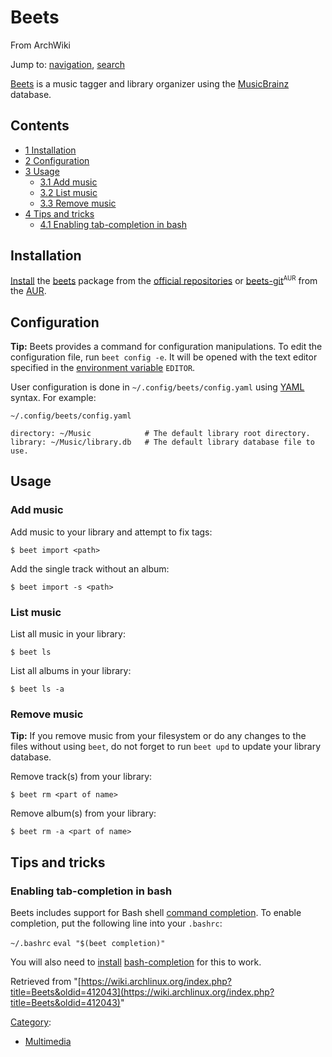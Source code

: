 # Beets

From ArchWiki

Jump to: [navigation](#column-one), [search](#searchInput)

[Beets](http://beets.radbox.org/) is a music tagger and library organizer using the [MusicBrainz](http://musicbrainz.org/) database.

## Contents

*   [1 Installation](#Installation)
*   [2 Configuration](#Configuration)
*   [3 Usage](#Usage)
    *   [3.1 Add music](#Add_music)
    *   [3.2 List music](#List_music)
    *   [3.3 Remove music](#Remove_music)
*   [4 Tips and tricks](#Tips_and_tricks)
    *   [4.1 Enabling tab-completion in bash](#Enabling_tab-completion_in_bash)

## Installation

[Install](/index.php/Install "Install") the [beets](https://www.archlinux.org/packages/?name=beets) package from the [official repositories](/index.php/Official_repositories "Official repositories") or [beets-git](https://aur.archlinux.org/packages/beets-git/)<sup><small>AUR</small></sup> from the [AUR](/index.php/AUR "AUR").

## Configuration

**Tip:** Beets provides a command for configuration manipulations. To edit the configuration file, run `beet config -e`. It will be opened with the text editor specified in the [environment variable](/index.php/Environment_variable "Environment variable") `EDITOR`.

User configuration is done in `~/.config/beets/config.yaml` using [YAML](https://en.wikipedia.org/wiki/YAML "wikipedia:YAML") syntax. For example:

 `~/.config/beets/config.yaml` 

```
directory: ~/Music            # The default library root directory.
library: ~/Music/library.db   # The default library database file to use.

```

## Usage

### Add music

Add music to your library and attempt to fix tags:

```
$ beet import <path>

```

Add the single track without an album:

```
$ beet import -s <path>

```

### List music

List all music in your library:

```
$ beet ls

```

List all albums in your library:

```
$ beet ls -a

```

### Remove music

**Tip:** If you remove music from your filesystem or do any changes to the files without using `beet`, do not forget to run `beet upd` to update your library database.

Remove track(s) from your library:

```
$ beet rm <part of name>

```

Remove album(s) from your library:

```
$ beet rm -a <part of name>

```

## Tips and tricks

### Enabling tab-completion in bash

Beets includes support for Bash shell [command completion](/index.php/Bash#Tab_completion "Bash"). To enable completion, put the following line into your `.bashrc`:

 `~/.bashrc`  `eval "$(beet completion)"` 

You will also need to [install](/index.php/Install "Install") [bash-completion](https://www.archlinux.org/packages/?name=bash-completion) for this to work.

Retrieved from "[https://wiki.archlinux.org/index.php?title=Beets&oldid=412043](https://wiki.archlinux.org/index.php?title=Beets&oldid=412043)"

[Category](/index.php/Special:Categories "Special:Categories"):

*   [Multimedia](/index.php/Category:Multimedia "Category:Multimedia")